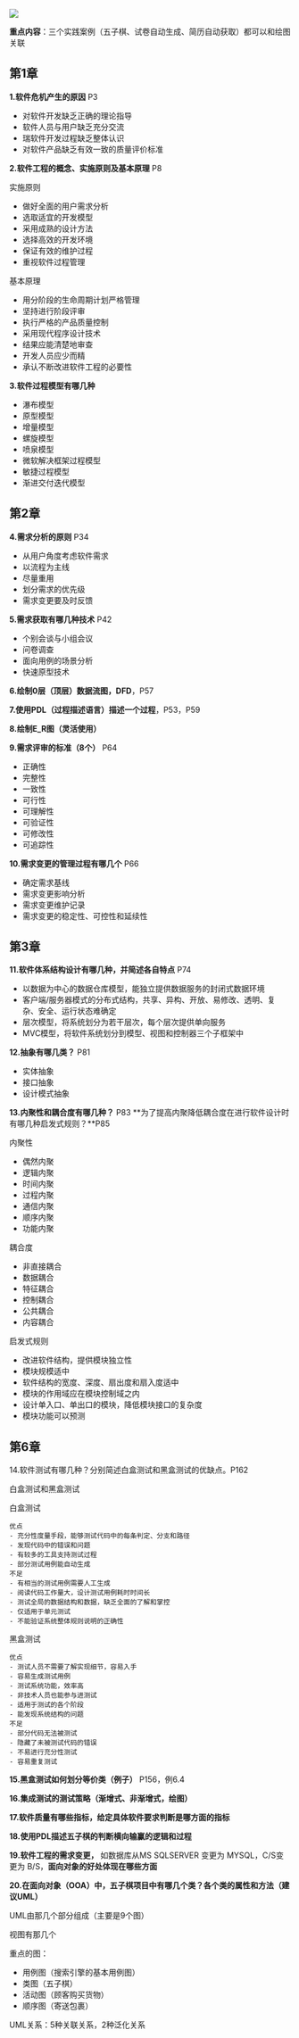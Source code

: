 
![](https://ypic.oss-cn-hangzhou.aliyuncs.com/202212121129393.png)

**重点内容**：三个实践案例（五子棋、试卷自动生成、简历自动获取）都可以和绘图关联

## 第1章
**1.软件危机产生的原因** P3

- 对软件开发缺乏正确的理论指导
- 软件人员与用户缺乏充分交流
- 瑞软件开发过程缺乏整体认识
- 对软件产品缺乏有效一致的质量评价标准


**2.软件工程的概念、实施原则及基本原理**    P8

实施原则
- 做好全面的用户需求分析
- 选取适宜的开发模型
- 采用成熟的设计方法
- 选择高效的开发环境
- 保证有效的维护过程
- 重视软件过程管理


基本原理
- 用分阶段的生命周期计划严格管理
- 坚持进行阶段评审
- 执行严格的产品质量控制
- 采用现代程序设计技术
- 结果应能清楚地审查
- 开发人员应少而精
- 承认不断改进软件工程的必要性


**3.软件过程模型有哪几种**

- 瀑布模型
- 原型模型
- 增量模型
- 螺旋模型
- 喷泉模型
- 微软解决框架过程模型
- 敏捷过程模型
- 渐进交付迭代模型


## 第2章
**4.需求分析的原则**    P34

- 从用户角度考虑软件需求
- 以流程为主线
- 尽量重用
- 划分需求的优先级
- 需求变更要及时反馈


**5.需求获取有哪几种技术**    P42

- 个别会谈与小组会议
- 问卷调查
- 面向用例的场景分析
- 快速原型技术


**6.绘制0层（顶层）数据流图，DFD**，P57

**7.使用PDL（过程描述语言）描述一个过程**，P53，P59

**8.绘制E_R图（灵活使用）**

**9.需求评审的标准（8个）**    P64

- 正确性
- 完整性
- 一致性
- 可行性
- 可理解性
- 可验证性
- 可修改性
- 可追踪性


**10.需求变更的管理过程有哪几个**    P66

- 确定需求基线
- 需求变更影响分析
- 需求变更维护记录
- 需求变更的稳定性、可控性和延续性


## 第3章
**11.软件体系结构设计有哪几种，并简述各自特点**    P74

- 以数据为中心的数据仓库模型，能独立提供数据服务的封闭式数据环境
- 客户端/服务器模式的分布式结构，共享、异构、开放、易修改、透明、复杂、安全、运行状态难确定
- 层次模型，将系统划分为若干层次，每个层次提供单向服务
- MVC模型，将软件系统划分到模型、视图和控制器三个子框架中


**12.抽象有哪几类？**    P81

- 实体抽象
- 接口抽象
- 设计模式抽象


**13.内聚性和耦合度有哪几种？**    P83
**为了提高内聚降低耦合度在进行软件设计时有哪几种启发式规则？**P85

内聚性
- 偶然内聚
- 逻辑内聚
- 时间内聚
- 过程内聚
- 通信内聚
- 顺序内聚
- 功能内聚

耦合度
- 非直接耦合
- 数据耦合
- 特征耦合
- 控制耦合
- 公共耦合
- 内容耦合

启发式规则
- 改进软件结构，提供模块独立性
- 模块规模适中
- 软件结构的宽度、深度、扇出度和扇入度适中
- 模块的作用域应在模块控制域之内
- 设计单入口、单出口的模块，降低模块接口的复杂度
- 模块功能可以预测


## 第6章
14.软件测试有哪几种？分别简述白盒测试和黑盒测试的优缺点。P162

白盒测试和黑盒测试

白盒测试
```
优点
- 充分性度量手段，能够测试代码中的每条判定、分支和路径
- 发现代码中的错误和问题
- 有较多的工具支持测试过程
- 部分测试用例能自动生成
不足
- 有相当的测试用例需要人工生成
- 阅读代码工作量大，设计测试用例耗时时间长
- 测试全局的数据结构和数据，缺乏全面的了解和掌控
- 仅适用于单元测试
- 不能验证系统整体规则说明的正确性
```

黑盒测试
```
优点
- 测试人员不需要了解实现细节，容易入手
- 容易生成测试用例
- 测试系统功能，效率高
- 非技术人员也能参与进测试
- 适用于测试的各个阶段
- 能发现系统结构的问题
不足
- 部分代码无法被测试
- 隐藏了未被测试代码的错误
- 不易进行充分性测试
- 容易重复测试
```

**15.黑盒测试如何划分等价类（例子）** P156，例6.4


**16.集成测试的测试策略（渐增式、非渐增式，绘图）**


**17.软件质量有哪些指标，给定具体软件要求判断是哪方面的指标**


**18.使用PDL描述五子棋的判断横向输赢的逻辑和过程**


**19.软件工程的需求变更，** 如数据库从MS SQLSERVER 变更为 MYSQL，C/S变更为 B/S，**面向对象的好处体现在哪些方面**


**20.在面向对象（OOA）中，五子棋项目中有哪几个类？各个类的属性和方法（建议UML）**

UML由那几个部分组成（主要是9个图）

视图有那几个

重点的图：
- 用例图（搜索引擎的基本用例图）
- 类图（五子棋）
- 活动图（顾客购买货物） 
- 顺序图（寄送包裹）

UML关系：5种关联关系，2种泛化关系







